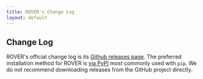 ```yaml
---
title: ROVER's Change Log
layout: default
---
```


## Change Log 

ROVER's official change log is its [Github releases page](https://github.com/iris-edu/rover/releases).  The preferred installation method for ROVER is [via PyPI](https://pypi.org/project/rover/) most commonly used with `pip`.  We do not recommend downloading releases from the GitHub project directly.
